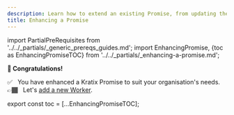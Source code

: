```yaml
---
description: Learn how to extend an existing Promise, from updating the API to changing the Workflow behaviour
title: Enhancing a Promise
---
```

import PartialPreRequisites from '../../_partials/_generic_prereqs_guides.md';
import EnhancingPromise, {toc as EnhancingPromiseTOC} from '../../_partials/_enhancing-a-promise.md';

<PartialPreRequisites />

<EnhancingPromise />

<!--
    Workaround for ToC of imported content
    See https://github.com/facebook/docusaurus/issues/3915#issuecomment-896193142
-->
<p style={{"font-size": "2rem"}}>
    <strong>🎉 Congratulations!</strong>
</p>

✅&nbsp;&nbsp; You have enhanced a Kratix Promise to suit your organisation's needs. <br />
👉🏾&nbsp;&nbsp; Let's [add a new Worker](./scheduling).

export const toc = [...EnhancingPromiseTOC];
